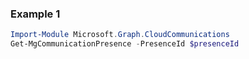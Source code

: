 ### Example 1
```powershell
Import-Module Microsoft.Graph.CloudCommunications
Get-MgCommunicationPresence -PresenceId $presenceId
```
